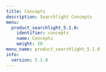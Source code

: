```yaml
---
title: Concepts
description: Searchlight Concepts
menu:
  product_searchlight_5.1.0:
    identifier: concepts
    name: Concepts
    weight: 20
menu_name: product_searchlight_5.1.0
info:
  version: 5.1.0
---
```


